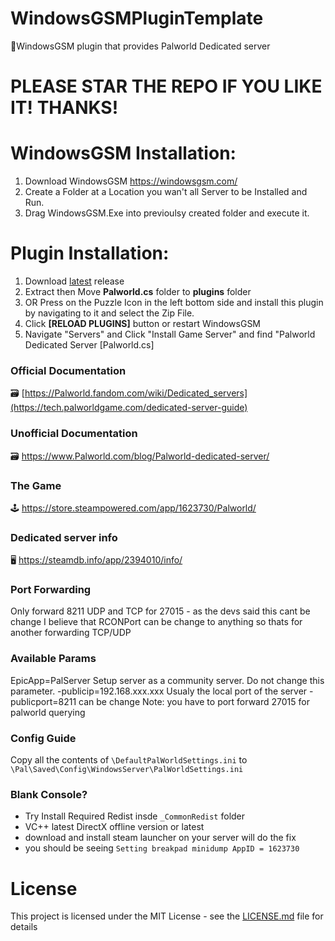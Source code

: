 # WindowsGSMPluginTemplate
🧩WindowsGSM plugin that provides Palworld Dedicated server

# PLEASE STAR THE REPO IF YOU LIKE IT! THANKS!

# WindowsGSM Installation: 
1. Download  WindowsGSM https://windowsgsm.com/ 
2. Create a Folder at a Location you wan't all Server to be Installed and Run.
4. Drag WindowsGSM.Exe into previoulsy created folder and execute it.

# Plugin Installation:
1. Download [latest](https://github.com/ohmcodes/WindowsGSM.Palworld/releases/latest) release
2. Extract then Move **Palworld.cs** folder to **plugins** folder
3. OR Press on the Puzzle Icon in the left bottom side and install this plugin by navigating to it and select the Zip File.
4. Click **[RELOAD PLUGINS]** button or restart WindowsGSM
5. Navigate "Servers" and Click "Install Game Server" and find "Palworld Dedicated Server [Palworld.cs]

### Official Documentation
🗃️ [https://Palworld.fandom.com/wiki/Dedicated_servers](https://tech.palworldgame.com/dedicated-server-guide)

### Unofficial Documentation
🗃️ https://www.Palworld.com/blog/Palworld-dedicated-server/

### The Game
🕹️ https://store.steampowered.com/app/1623730/Palworld/

### Dedicated server info
🖥️ https://steamdb.info/app/2394010/info/

### Port Forwarding
Only forward 8211 UDP and TCP for 27015 - as the devs said this cant be change
I believe that RCONPort can be change to anything so thats for another forwarding TCP/UDP

### Available Params
EpicApp=PalServer	Setup server as a community server. Do not change this parameter.
-publicip=192.168.xxx.xxx   Usualy the local port of the server
-publicport=8211    can be change
Note: you have to port forward 27015 for palworld querying

### Config Guide
Copy all the contents of `\DefaultPalWorldSettings.ini` to `\Pal\Saved\Config\WindowsServer\PalWorldSettings.ini`

### Blank Console?
- Try Install Required Redist insde `_CommonRedist` folder
- VC++ latest  DirectX offline version or latest
- download and install steam launcher on your server will do the fix
- you should be seeing `Setting breakpad minidump AppID = 1623730`

# License
This project is licensed under the MIT License - see the <a href="https://github.com/ohmcodes/WindowsGSM.Palworld/blob/main/LICENSE">LICENSE.md</a> file for details
